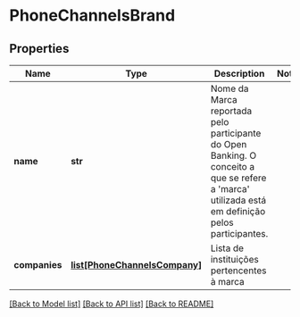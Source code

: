 # PhoneChannelsBrand

## Properties
Name | Type | Description | Notes
------------ | ------------- | ------------- | -------------
**name** | **str** | Nome da Marca reportada pelo participante do Open Banking. O conceito a que se refere a &#x27;marca&#x27; utilizada está em definição pelos participantes. | 
**companies** | [**list[PhoneChannelsCompany]**](PhoneChannelsCompany.md) | Lista de instituições pertencentes à marca | 

[[Back to Model list]](../README.md#documentation-for-models) [[Back to API list]](../README.md#documentation-for-api-endpoints) [[Back to README]](../README.md)

